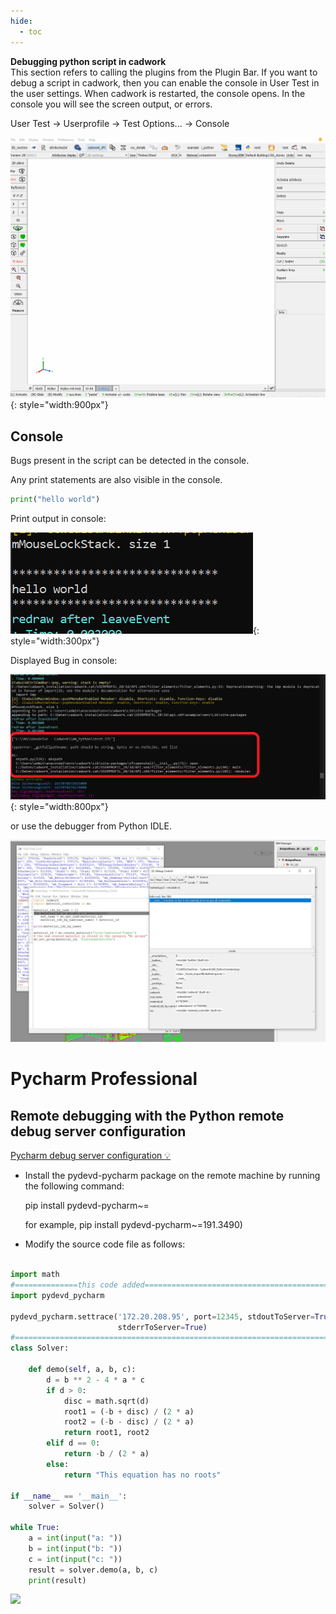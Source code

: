 ```yaml
---
hide:
  - toc
---
```


**Debugging python script in cadwork**<br>
This section refers to calling the plugins from the Plugin Bar.
If you want to debug a script in cadwork, then you can enable the console in User Test in the user settings. When cadwork is restarted, the console opens.
In the console you will see the screen output, or errors.

User Test -> Userprofile -> Test Options... -> Console

![GIF](img/console.gif){: style="width:900px"}

## Console

Bugs present in the script can be detected in the console.

Any print statements are also visible in the console.

```python
print("hello world")
```

Print output in console:

![Screenshot](img/hello.png){: style="width:300px"}

Displayed Bug in console:

![Screenshot](img/console_cw.png){: style="width:800px"}

or use the debugger from Python IDLE.

![Screenshot](img/debug.jpg)

# Pycharm Professional

## Remote debugging with the Python remote debug server configuration

[Pycharm debug server configuration :bulb:](https://www.jetbrains.com/help/pycharm/remote-debugging-with-product.html#remote-debug-config)

- Install the pydevd-pycharm package on the remote machine by running the following command:

  pip install pydevd-pycharm~=<version of PyCharm on the local machine>

  for example, pip install pydevd-pycharm~=191.3490)

- Modify the source code file as follows:

```python

import math
#==============this code added==================================================================:
import pydevd_pycharm

pydevd_pycharm.settrace('172.20.208.95', port=12345, stdoutToServer=True,
                        stderrToServer=True)
#================================================================================================
class Solver:

    def demo(self, a, b, c):
        d = b ** 2 - 4 * a * c
        if d > 0:
            disc = math.sqrt(d)
            root1 = (-b + disc) / (2 * a)
            root2 = (-b - disc) / (2 * a)
            return root1, root2
        elif d == 0:
            return -b / (2 * a)
        else:
            return "This equation has no roots"

if __name__ == '__main__':
    solver = Solver()

while True:
    a = int(input("a: "))
    b = int(input("b: "))
    c = int(input("c: "))
    result = solver.demo(a, b, c)
    print(result)


```

<noscript>
    <img src="https://analytics.cadwork.ca/ingress/e6b1702b-6224-4e93-94b7-9e4c2cd7ae06/pixel.gif">
</noscript>
<script defer src="https://analytics.cadwork.ca/ingress/e6b1702b-6224-4e93-94b7-9e4c2cd7ae06/script.js"></script>
